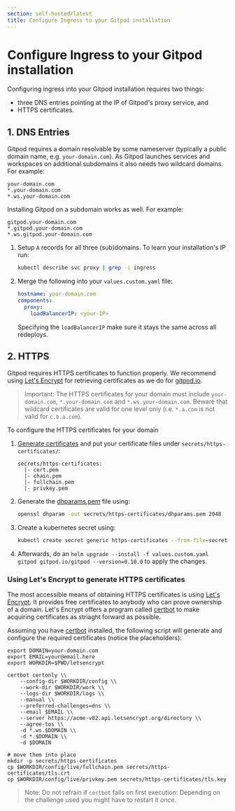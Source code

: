 ```yaml
---
section: self-hosted/latest
title: Configure Ingress to your Gitpod installation
---
```


<script context="module">
  export const prerender = true;
</script>

# Configure Ingress to your Gitpod installation

Configuring ingress into your Gitpod installation requires two things:

- three DNS entries pointing at the IP of Gitpod's proxy service, and
- HTTPS certificates.

## 1. DNS Entries

Gitpod requires a domain resolvable by some nameserver (typically a public domain name, e.g. `your-domain.com`).
As Gitpod launches services and workspaces on additional subdomains it also needs two wildcard domains.
For example:

    your-domain.com
    *.your-domain.com
    *.ws.your-domain.com

Installing Gitpod on a subdomain works as well. For example:

    gitpod.your-domain.com
    *.gitpod.your-domain.com
    *.ws.gitpod.your-domain.com

1.  Setup `A` records for all three (sub)domains. To learn your installation's IP run:

    ```bash
    kubectl describe svc proxy | grep -i ingress
    ```

1.  Merge the following into your `values.custom.yaml` file:
    ```yaml
    hostname: your-domain.com
    components:
      proxy:
        loadBalancerIP: <your-IP>
    ```
    Specifying the `loadBalancerIP` make sure it stays the same across all redeploys.

## 2. HTTPS

Gitpod requires HTTPS certificates to function properly. We recommend using [Let's Encrypt](https://letsencrypt.org/) for retrieving certificates as we do for [gitpod.io](https://gitpod.io).

> Important: The HTTPS certificates for your domain must include `your-domain.com`, `*.your-domain.com` and `*.ws.your-domain.com`. Beware that wildcard certificates are valid for one level only (i.e. `*.a.com` is not valid for `c.b.a.com`).

To configure the HTTPS certificates for your domain

1.  [Generate certificates](#using-lets-encrypt-to-generate-https-certificates) and put your certificate files under `secrets/https-certificates/`:
    ```text
    secrets/https-certificates:
      |- cert.pem
      |- chain.pem
      |- fullchain.pem
      |- privkey.pem
    ```
2.  Generate the [dhparams.pem](https://security.stackexchange.com/questions/94390/whats-the-purpose-of-dh-parameters) file using:
    ```bash
    openssl dhparam -out secrets/https-certificates/dhparams.pem 2048
    ```
3.  Create a kubernetes secret using:
    ```bash
    kubectl create secret generic https-certificates --from-file=secrets/https-certificates
    ```
4.  Afterwards, do an `helm upgrade --install -f values.custom.yaml gitpod gitpod.io/gitpod --version=0.10.0` to apply the changes.

### Using Let's Encrypt to generate HTTPS certificates

The most accessible means of obtaining HTTPS certificates is using [Let's Encrypt](https://letsencrypt.org/). It provides free certificates to anybody who can prove ownership of a domain.
Let's Encrypt offers a program called [certbot](https://certbot.eff.org/) to make acquiring certificates as striaght forward as possible.

Assuming you have [certbot](https://certbot.eff.org/) installed, the following script will generate and configure the required certificates (notice the placeholders):

```
export DOMAIN=your-domain.com
export EMAIL=your@email.here
export WORKDIR=$PWD/letsencrypt

certbot certonly \\
    --config-dir $WORKDIR/config \\
    --work-dir $WORKDIR/work \\
    --logs-dir $WORKDIR/logs \\
    --manual \\
    --preferred-challenges=dns \\
    --email $EMAIL \\
    --server https://acme-v02.api.letsencrypt.org/directory \\
    --agree-tos \\
    -d *.ws.$DOMAIN \\
    -d *.$DOMAIN \\
    -d $DOMAIN

# move them into place
mkdir -p secrets/https-certificates
cp $WORKDIR/config/live/fullchain.pem secrets/https-certificates/tls.crt
cp $WORKDIR/config/live/privkey.pem secrets/https-certificates/tls.key
```

> Note: Do not refrain if `certbot` fails on first execution: Depending on the challenge used you might have to restart it _once_.
